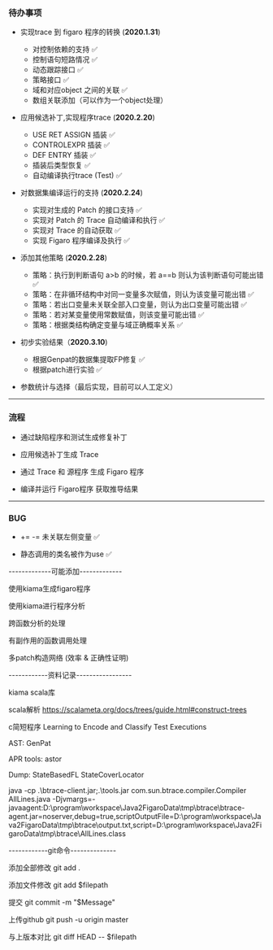 ### 待办事项

- 实现trace 到 figaro 程序的转换 (__2020.1.31__)
    - 对控制依赖的支持 ✅
    - 控制语句短路情况 ✅
    - 动态跟踪接口 ✅
    - 策略接口 ✅
    - 域和对应object 之间的关联 ✅
    - 数组关联添加（可以作为一个object处理）

- 应用候选补丁,实现程序trace (__2020.2.20__)
    - USE RET ASSIGN 插装 ✅
    - CONTROLEXPR 插装 ✅
    - DEF ENTRY 插装 ✅
    - 插装后类型恢复 ✅
    - 自动编译执行trace (Test) ✅
	
- 对数据集编译运行的支持 (__2020.2.24__) 
	- 实现对生成的 Patch 的接口支持 ✅
	- 实现对 Patch 的 Trace 自动编译和执行 ✅
	- 实现对 Trace 的自动获取 ✅
	- 实现 Figaro 程序编译及执行 ✅
	
- 添加其他策略 (__2020.2.28__)
  - 策略：执行到判断语句 a>b 的时候，若 a==b 则认为该判断语句可能出错 ✅ 
  - 策略：在非循环结构中对同一变量多次赋值，则认为该变量可能出错 ✅
  - 策略：若出口变量未关联全部入口变量，则认为出口变量可能出错 ✅
  - 策略：若对某变量使用常数赋值，则该变量可能出错 ✅
  - 策略：根据类结构确定变量与域正确概率关系 ✅

- 初步实验结果（__2020.3.10__)
  - 根据Genpat的数据集提取FP修复 ✅
  - 根据patch进行实验 ✅

- 参数统计与选择（最后实现，目前可以人工定义）

----------------------------------------------------
### 流程

- 通过缺陷程序和测试生成修复补丁

- 应用候选补丁生成 Trace

- 通过 Trace 和 源程序 生成 Figaro 程序

- 编译并运行 Figaro程序 获取推导结果

----------------------------------------------------
### BUG

- += -= 未关联左侧变量 ✅

- 静态调用的类名被作为use ✅

-------------可能添加-------------

使用kiama生成figaro程序

使用kiama进行程序分析

跨函数分析的处理

有副作用的函数调用处理

多patch构造网络 (效率 & 正确性证明)

------------资料记录-----------------

kiama scala库

scala解析 https://scalameta.org/docs/trees/guide.html#construct-trees

c简短程序 Learning to Encode and Classify Test Executions

AST: GenPat

APR tools: astor

Dump: StateBasedFL StateCoverLocator

java -cp .\btrace-client.jar;.\tools.jar com.sun.btrace.compiler.Compiler AllLines.java
-Djvmargs=-javaagent:D:\program\workspace\Java2FigaroData\tmp\btrace\btrace-agent.jar=noserver,debug=true,scriptOutputFile=D:\program\workspace\Java2FigaroData\tmp\btrace\output.txt,script=D:\program\workspace\Java2FigaroData\tmp\btrace\AllLines.class

------------git命令--------------

添加全部修改 git add .

添加文件修改 git add $filepath

提交 git commit -m "$Message"

上传github git push -u origin master

与上版本对比 git diff HEAD -- $filepath


